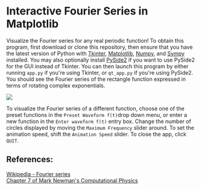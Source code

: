 # Interactive Fourier Series in Matplotlib
Visualize the Fourier series for any real periodic function!
To obtain this program, first download or clone this repository, then ensure that you have the latest version of Python with [Tkinter](https://docs.python.org/3/library/tk.html), [Matplotlib](https://matplotlib.org), 
[Numpy](https://numpy.org), and [Sympy](https://www.sympy.org/en/index.html) installed. You may also optionally install [PySide2](https://wiki.qt.io/Qt_for_PythonPySide2) if you want to use PySide2 for the GUI instead of Tkinter. 
You can then launch this program by either running `app.py` if you're using Tkinter, or `qt_app.py` if you're using PySide2. You should see the Fourier series of the rectangle function expressed in terms of rotating complex exponentials.

<img src="https://raw.githubusercontent.com/marl0ny/Real-Fourier-Series/master/rect.gif" />

To visualize the Fourier series of a different function, choose one of the preset functions in the `Preset Waveform f(t)`drop down menu, or enter a new function in the `Enter waveform f(t)` entry box. 
Change the number of circles displayed by moving the `Maximum Frequency` slider around. To set the animation speed, shift the `Animation Speed` slider. To close the app, click `QUIT`. 

## References:
[Wikipedia - Fourier series](https://en.wikipedia.org/wiki/Fourier_series) <br>
[Chapter 7 of Mark Newman's Computational Physics](http://www-personal.umich.edu/~mejn/cp/)